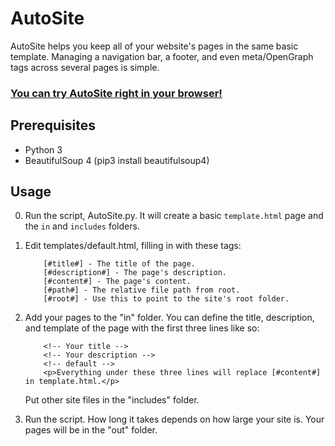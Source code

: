 # AutoSite
AutoSite helps you keep all of your website's pages in the same basic template. Managing a navigation bar, a footer, and even meta/OpenGraph tags across several pages is simple.
### [You can try AutoSite right in your browser!](https://repl.it/@dotcomboom/AutoSite)
## Prerequisites
   - Python 3
   - BeautifulSoup 4 (pip3 install beautifulsoup4)
## Usage
0. Run the script, AutoSite.py. It will create a basic `template.html` page and the `in` and `includes` folders.
1. Edit templates/default.html, filling in with these tags:

           [#title#] - The title of the page.
           [#description#] - The page's description.
           [#content#] - The page's content.
           [#path#] - The relative file path from root.
           [#root#] - Use this to point to the site's root folder.
           
2. Add your pages to the "in" folder.
      You can define the title, description, and template of the page with the first three lines like so:
           
           <!-- Your title -->
           <!-- Your description -->
           <!-- default -->
           <p>Everything under these three lines will replace [#content#] in template.html.</p>
              
    Put other site files in the "includes" folder.
3. Run the script. How long it takes depends on how large your site is. Your pages will be in the "out" folder.
